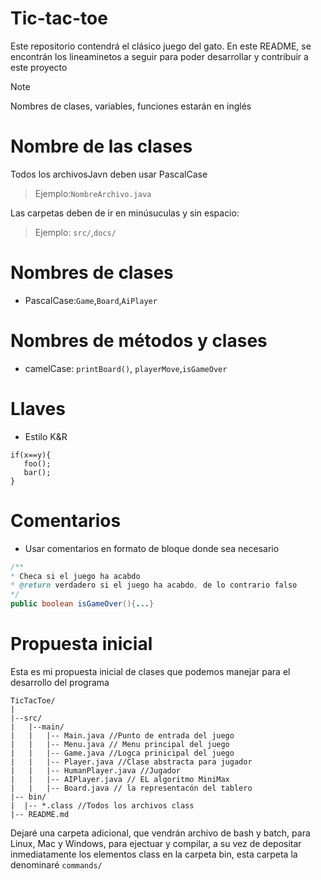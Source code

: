 # Tic-tac-toe

Este repositorio contendrá el clásico juego del gato. En este README, se encontrán los lineaminetos a seguir para poder desarrollar y contribuir a este proyecto

> [!NOTE]
> Nombres de clases, variables, funciones estarán en inglés

# Nombre de las clases

Todos los archivosJavn deben usar PascalCase

> Ejemplo:`NombreArchivo.java`

Las carpetas deben de ir en minúsuculas y sin espacio: 
> Ejemplo: `src/`,`docs/`

# Nombres de clases 

* PascalCase:`Game`,`Board`,`AiPlayer` 

# Nombres de métodos y clases

* camelCase: `printBoard()`, `playerMove`,`isGameOver`

# Llaves

* Estilo K&R 
```
if(x==y){
   foo();
   bar();
}
```

# Comentarios

* Usar comentarios en formato de bloque donde sea necesario

```java
/**
* Checa si el juego ha acabdo
* @return verdadero si el juego ha acabdo, de lo contrario falso
*/
public boolean isGameOver(){...}
```
# Propuesta inicial

Esta es mi propuesta inicial de clases que podemos manejar para el desarrollo del programa 
```
TicTacToe/
|
|--src/
|   |--main/
|   |   |-- Main.java //Punto de entrada del juego
|   |   |-- Menu.java // Menu principal del juego
|   |   |-- Game.java //Logca prinicipal del juego
|   |   |-- Player.java //Clase abstracta para jugador
|   |   |-- HumanPlayer.java //Jugador
|   |   |-- AIPlayer.java // EL algoritmo MiniMax
|   |   |-- Board.java // la representacón del tablero
|-- bin/
|  |-- *.class //Todos los archivos class
|-- README.md
```
Dejaré una carpeta adicional, que vendrán archivo de bash y batch, para Linux, Mac y Windows, para ejectuar y compilar, a su vez de depositar inmediatamente los elementos class en la carpeta bin, esta carpeta la denominaré `commands/`


